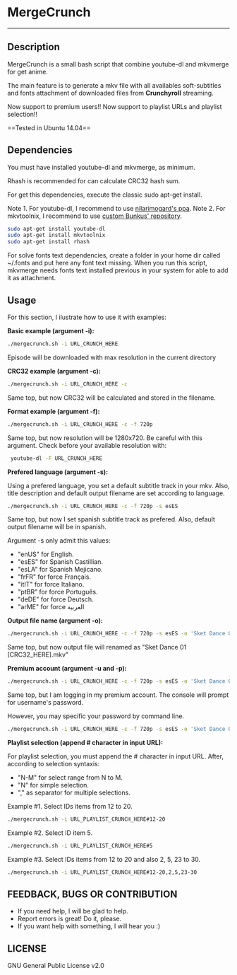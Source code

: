 # MergeCrunch

***

## Description

MergeCrunch is a small bash script that combine youtube-dl and mkvmerge for get anime.

The main feature is to generate a mkv file with all availables soft-subtitles and fonts attachment of downloaded files from **Crunchyroll** streaming.

Now support to premium users!!
Now support to playlist URLs and playlist selection!!

==Tested in Ubuntu 14.04==

## Dependencies

You must have installed youtube-dl and mkvmerge, as minimum.

Rhash is recommended for can calculate CRC32 hash sum.

For get this dependencies, execute the classic sudo apt-get install.

Note 1. For youtube-dl, I recommend to use [nilarimogard's ppa](https://launchpad.net/~nilarimogard/+archive/ubuntu/webupd8).
Note 2. For mkvtoolnix, I recommend to use [custom Bunkus' repository](https://www.bunkus.org/videotools/mkvtoolnix/downloads.html#ubuntu). 

```sh
sudo apt-get install youtube-dl
sudo apt-get install mkvtoolnix
sudo apt-get install rhash
```

For solve fonts text dependencies, create a folder in your home dir called ~/.fonts and put here any font text missing.
When you run this script, mkvmerge needs fonts text installed previous in your system for able to add it as attachment.

## Usage

For this section, I ilustrate how to use it with examples:

**Basic example (argument -i):**
```sh
./mergecrunch.sh -i URL_CRUNCH_HERE
```
Episode will be downloaded with max resolution in the current directory

**CRC32 example (argument -c):**
```sh
./mergecrunch.sh -i URL_CRUNCH_HERE -c
```
Same top, but now CRC32 will be calculated and stored in the filename.

**Format example (argument -f):**
```sh
./mergecrunch.sh -i URL_CRUNCH_HERE -c -f 720p
```
Same top, but now resolution will be 1280x720. Be careful with this argument. Check before your available resolution with:
```sh
 youtube-dl -F URL_CRUNCH_HERE
```

**Prefered language (argument -s):**

Using a prefered language, you set a default subtitle track in your mkv. Also, title description and default output filename are set according to language.

```sh
./mergecrunch.sh -i URL_CRUNCH_HERE -c -f 720p -s esES
```
Same top, but now I set spanish subtitle track as prefered.  Also, default output filename will be in spanish.

Argument -s only admit this values:
- "enUS" for  English.
- "esES" for Spanish Castillian.
- "esLA" for Spanish Mejicano.
- "frFR" for force Français.
- "itIT" for force Italiano.
- "ptBR" for force Português.
- "deDE" for force Deutsch.
- "arME" for force العربية


**Output file name (argument -o):**
```sh
./mergecrunch.sh -i URL_CRUNCH_HERE -c -f 720p -s esES -o 'Sket Dance 01.mkv'
```
Same top, but now output file will renamed as "Sket Dance 01 [CRC32_HERE].mkv"


**Premium account (argument -u and -p):**
```sh
./mergecrunch.sh -i URL_CRUNCH_HERE -c -f 720p -s esES -o 'Sket Dance 01.mkv' -u BeardOverflow
```
Same top, but I am logging in my premium account. The console will prompt for username's password.

However, you may specific your password by command line.
```sh
./mergecrunch.sh -i URL_CRUNCH_HERE -c -f 720p -s esES -o 'Sket Dance 01.mkv' -u BeardOverflow -p mysecretpassword
```

**Playlist selection (append # character in input URL):**

For playlist selection, you must append the # character in input URL. After, according to selection syntaxis:
- "N-M" for select range from N to M.
- "N" for simple selection.
- "," as separator for multiple selections.

Example #1. Select IDs items from 12 to 20.
```sh
./mergecrunch.sh -i URL_PLAYLIST_CRUNCH_HERE#12-20
```

Example #2. Select ID item 5.
```sh
./mergecrunch.sh -i URL_PLAYLIST_CRUNCH_HERE#5
```

Example #3. Select IDs items from 12 to 20 and also 2, 5, 23 to 30.
```sh
./mergecrunch.sh -i URL_PLAYLIST_CRUNCH_HERE#12-20,2,5,23-30
```


## FEEDBACK, BUGS OR CONTRIBUTION
- If you need help, I will be glad to help.
- Report errors is great! Do it, please.
- If you want help with something, I will hear you :)

## LICENSE
GNU General Public License v2.0
